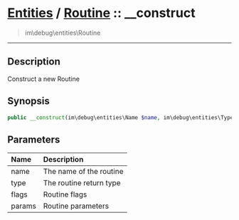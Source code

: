 # [Entities](entities.md) / [Routine](entities-Routine.md) :: __construct
 > im\debug\entities\Routine
____

## Description
Construct a new Routine

## Synopsis
```php
public __construct(im\debug\entities\Name $name, im\debug\entities\Type $type, int $flags = im\debug\entities\Member::T_PUBLIC, array $params = Array)
```

## Parameters
| Name | Description |
| :--- | :---------- |
| name | The name of the routine |
| type | The routine return type |
| flags | Routine flags |
| params | Routine parameters |
